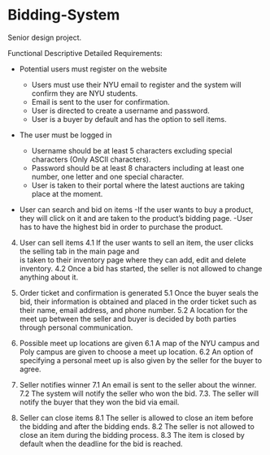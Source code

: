 Bidding-System
==============
Senior design project.

Functional Descriptive Detailed Requirements:

- Potential users must register on the website 
	- Users must use their NYU email to register and the system will confirm they are NYU students.
	- Email is sent to the user for confirmation.
	- User is directed to create a username and password.
	- User is a buyer by default and has the option to sell items.

- The user must be logged in
	- Username should be at least 5 characters excluding special characters (Only ASCII characters).
	- Password should be at least 8 characters including at least one number, one letter and one special character.
	- User is taken to their portal where the latest auctions are taking place at the moment.

- User can search and bid on items
	-If the user wants to buy a product, they will click on it and are taken to the product’s 
      bidding page.
	-User has to have the highest bid in order to purchase the product.

4. User can sell items
4.1 If the user wants to sell an item, the user clicks the selling tab in the main page and  
       is taken to their inventory page where they can add, edit and delete inventory.
4.2 Once a bid has started, the seller is not allowed to change anything about it.

5. Order ticket and confirmation is generated
5.1 Once the buyer seals the bid, their information is obtained and placed in the order 
       ticket such as their name, email address, and phone number.
5.2 A location for the meet up between the seller and buyer is decided by both parties  
       through personal communication.

6. Possible meet up locations are given 
6.1 A map of the NYU campus and Poly campus are given to choose a meet up location.
6.2 An option of specifying a personal meet up is also given by the seller for the buyer to  
      agree.

7. Seller notifies winner 
7.1  An email is sent to the seller about the winner.
7.2 The system will notify the seller who won the bid.
7.3. The seller will notify the buyer that they won the bid via email.

8. Seller can close items 
8.1 The seller is allowed to close an item before the bidding and after the bidding ends.
8.2 The seller is not allowed to close an item during the bidding process.
8.3 The item is closed by default when the deadline for the bid is reached.
